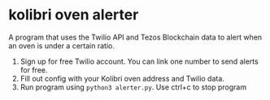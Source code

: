 # kolibri oven alerter
 A program that uses the Twilio API and Tezos Blockchain data to alert when an oven is under a certain ratio.

1. Sign up for free Twilio account. You can link one number to send alerts for free.
2. Fill out config with your Kolibri oven address and Twilio data.
3. Run program using <code>python3 alerter.py</code>. Use ctrl+c to stop program
